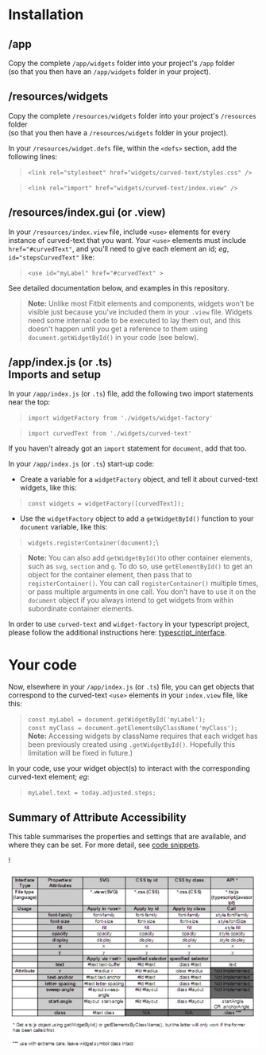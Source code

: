 Installation
=
/app
-
Copy the complete `/app/widgets` folder  into your project's `/app` folder\
 (so that you then have an `/app/widgets` folder in your project).


/resources/widgets
-
Copy the complete `/resources/widgets` folder  into your project's `/resources` folder\
(so that you then have a `/resources/widgets` folder in your project).

In your `/resources/widget.defs` file, within the `<defs>` section, add the following lines:

>`<link rel="stylesheet" href="widgets/curved-text/styles.css" />`

>`<link rel="import" href="widgets/curved-text/index.view" />`

/resources/index.gui (or .view)
-
In your `/resources/index.view` file, include `<use>` elements for every instance of curved-text that you want. Your `<use>` elements must include `href="#curvedText"`, and you'll need to give each element an id; *eg*, `id="stepsCurvedText"` like:
  >`<use id="myLabel" href="#curvedText" >`

See detailed documentation below, and examples in this repository.

>**Note:** Unlike most Fitbit elements and components, widgets won't be visible just because you've included them in your `.view` file. Widgets need some internal code to be executed to lay them out, and this doesn't happen until you get a reference to them using `document.getWidgetById()` in your code (see below).

/app/index.js (or .ts)\
Imports and setup
-
In your `/app/index.js` (or `.ts`) file, add the following two import statements near the top:
> `import widgetFactory from './widgets/widget-factory'`

> `import curvedText from './widgets/curved-text'`

If you haven't already got an `import` statement for `document`, add that too.

In your `/app/index.js` (or `.ts`) start-up code:

* Create a variable for a `widgetFactory` object, and tell it about curved-text widgets, like this:
> `const widgets = widgetFactory([curvedText]);`

* Use the ```widgetFactory``` object to add a `getWidgetById()` function to your `document` variable, like this:
> `widgets.registerContainer(document);`\

>**Note:** You can also add `getWidgetById()`to other container elements, such as `svg`, `section` and `g`. To do so, use `getElementById()` to get an object for the container element, then pass that to `registerContainer()`. You can call `registerContainer()` multiple times, or pass multiple arguments in one call. You don't have to use it on the `document` object if you always intend to get widgets from within subordinate container elements.

In order to use `curved-text` and `widget-factory` in your typescript project, please follow the additional instructions here: [typescript_interface](typescript.md).

Your code
=

Now, elsewhere in your `/app/index.js` (or `.ts`) file, you can get objects that correspond to the curved-text `<use>` elements in your `index.view` file, like this:
>`const myLabel = document.getWidgetById('myLabel');`\
>`const myClass = document.getElementsByClassName('myClass');`\
>**Note:** Accessing widgets by className requires that each widget has been previously created using `.getWidgetById()`. Hopefully this limitation will be fixed in future.)

In your code, use your widget object(s) to interact with the corresponding curved-text element; *eg*:

> `myLabel.text = today.adjusted.steps;`

Summary of Attribute Accessibility
-

This table summarises the properties and settings that are available, and where they can be set. For more detail, see [code snippets](snippets.md).

!<div align="center">![set/call](interface_table.png)</div>